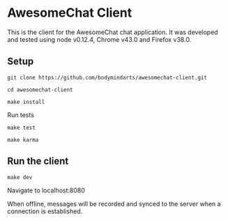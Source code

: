 # AwesomeChat Client
This is the client for the AwesomeChat chat application. It was developed and tested using node v0.12.4, Chrome v43.0 and Firefox v38.0.

## Setup
`git clone https://github.com/bodymindarts/awesomechat-client.git`

`cd awesomechat-client`

`make install`

Run tests

`make test`

`make karma`

## Run the client
`make dev`

Navigate to localhost:8080

When offline, messages will be recorded and synced to the server when a connection is established.
